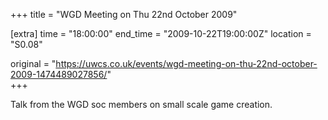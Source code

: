 +++
title = "WGD Meeting on Thu 22nd October 2009"

[extra]
time = "18:00:00"
end_time = "2009-10-22T19:00:00Z"
location = "S0.08"

original = "https://uwcs.co.uk/events/wgd-meeting-on-thu-22nd-october-2009-1474489027856/"    
+++

Talk from the WGD soc members on small scale game creation.

